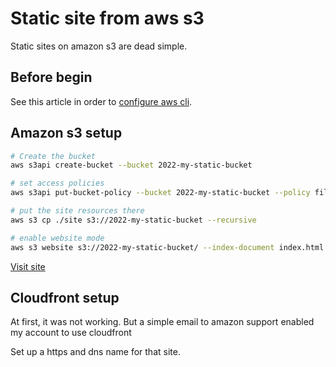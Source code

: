 # Static site from aws s3

Static sites on amazon s3 are dead simple.

## Before begin

See this article in order to
[configure aws cli](https://sombriks.com.br/#/blog/0032-introduction-to-aws-cli.md).

## Amazon s3 setup

```bash
# Create the bucket
aws s3api create-bucket --bucket 2022-my-static-bucket

# set access policies
aws s3api put-bucket-policy --bucket 2022-my-static-bucket --policy file://s3-bucket-policy.json

# put the site resources there
aws s3 cp ./site s3://2022-my-static-bucket --recursive

# enable website mode
aws s3 website s3://2022-my-static-bucket/ --index-document index.html
```

[Visit site](http://2022-my-static-bucket.s3-website-us-east-1.amazonaws.com/)

## Cloudfront setup

At first, it was not working. But a simple email to amazon support enabled my
account to use cloudfront

Set up a https and dns name for that site.
